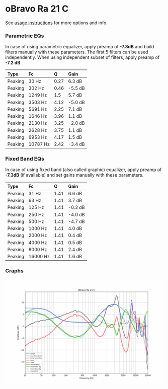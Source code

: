 # oBravo Ra 21 C
See [usage instructions](https://github.com/jaakkopasanen/AutoEq#usage) for more options and info.

### Parametric EQs
In case of using parametric equalizer, apply preamp of **-7.3dB** and build filters manually
with these parameters. The first 5 filters can be used independently.
When using independent subset of filters, apply preamp of **-7.2 dB**.

| Type    | Fc       |    Q | Gain    |
|:--------|:---------|:-----|:--------|
| Peaking | 30 Hz    | 0.27 | 6.3 dB  |
| Peaking | 302 Hz   | 0.46 | -5.5 dB |
| Peaking | 1249 Hz  | 1.5  | 5.7 dB  |
| Peaking | 3503 Hz  | 4.12 | -5.0 dB |
| Peaking | 5691 Hz  | 2.25 | 7.1 dB  |
| Peaking | 1646 Hz  | 3.96 | 1.1 dB  |
| Peaking | 2130 Hz  | 3.25 | -2.0 dB |
| Peaking | 2628 Hz  | 3.75 | 1.1 dB  |
| Peaking | 6953 Hz  | 4.17 | 1.5 dB  |
| Peaking | 10787 Hz | 2.42 | -3.4 dB |

### Fixed Band EQs
In case of using fixed band (also called graphic) equalizer, apply preamp of **-7.3dB**
(if available) and set gains manually with these parameters.

| Type    | Fc       |    Q | Gain    |
|:--------|:---------|:-----|:--------|
| Peaking | 31 Hz    | 1.41 | 6.6 dB  |
| Peaking | 63 Hz    | 1.41 | 3.7 dB  |
| Peaking | 125 Hz   | 1.41 | -0.2 dB |
| Peaking | 250 Hz   | 1.41 | -4.0 dB |
| Peaking | 500 Hz   | 1.41 | -4.7 dB |
| Peaking | 1000 Hz  | 1.41 | 4.0 dB  |
| Peaking | 2000 Hz  | 1.41 | 0.4 dB  |
| Peaking | 4000 Hz  | 1.41 | 0.5 dB  |
| Peaking | 8000 Hz  | 1.41 | 2.4 dB  |
| Peaking | 16000 Hz | 1.41 | 1.6 dB  |

### Graphs
![](./oBravo%20Ra%2021%20C.png)
